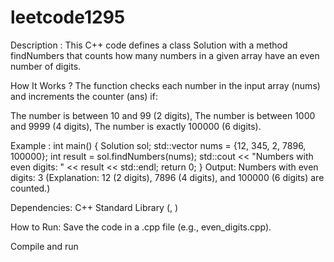 # leetcode1295
Description :
This C++ code defines a class Solution with a method findNumbers that counts how many numbers in a given array have an even number of digits.

How It Works ?
The function checks each number in the input array (nums) and increments the counter (ans) if:

The number is between 10 and 99 (2 digits),
The number is between 1000 and 9999 (4 digits),
The number is exactly 100000 (6 digits).

Example :
int main() {
    Solution sol;
    std::vector<int> nums = {12, 345, 2, 7896, 100000};
    int result = sol.findNumbers(nums);
    std::cout << "Numbers with even digits: " << result << std::endl;
    return 0;
}
Output:
Numbers with even digits: 3
(Explanation: 12 (2 digits), 7896 (4 digits), and 100000 (6 digits) are counted.)

Dependencies:
C++ Standard Library (<iostream>, <vector>)

How to Run:
Save the code in a .cpp file (e.g., even_digits.cpp).

Compile and run



